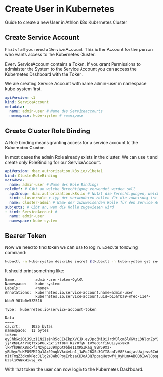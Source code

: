 # Create User in Kubernetes

Guide to create a new User in Athlon K8s Kubernetes Cluster

## Create Service Account

First of all you need a Service Account. This is the Account for the person who wants access to the Kubernetes Cluster. 

Every ServiceAccount contains a Token. If you grant Permissions to administer the System to the Service Account you can access the Kubernetes Dashboard with the Token. 

We are creating Service Account with name admin-user in namespace kube-system first.

```yaml
apiVersion: v1
kind: ServiceAccount
metadata:
  name: admin-user # Name des Serviceaccounts
  namespace: kube-system # namespace
```

## Create Cluster Role Binding

A Role binding means granting access for a service account to the Kubernetes Cluster.

In most cases the admin Role already exists in the cluster. We can use it and create only RoleBinding for our ServiceAccount.

```yaml
apiVersion: rbac.authorization.k8s.io/v1beta1
kind: ClusterRoleBinding
metadata:
  name: admin-user # Name des Role Bindings
roleRef: # Gibt an welche Berechtigung verwendet werden soll
  apiGroup: rbac.authorization.k8s.io # Nutzt die Berechtigungen, welche in der API Group definiert sind
  kind: ClusterRole # Typ der verwendeten Rollen für die zuweisung ist ClusterRole
  name: cluster-admin # Name der zuzuweisenden Rolle für den Service Account
subjects: # Gibt an, wem die Rolle zugewiesen wird
- kind: ServiceAccount # 
  name: admin-user
  namespace: kube-system
```

## Bearer Token 

Now we need to find token we can use to log in. Execute following command:

```bash
kubectl -n kube-system describe secret $(kubectl -n kube-system get secret | grep admin-user | awk '{print $1}')
```

It should print something like:

```text
Name:         admin-user-token-6gl6l
Namespace:    kube-system
Labels:       <none>
Annotations:  kubernetes.io/service-account.name=admin-user
              kubernetes.io/service-account.uid=b16afba9-dfec-11e7-bbb9-901b0e532516

Type:  kubernetes.io/service-account-token

Data
====
ca.crt:     1025 bytes
namespace:  11 bytes
token:      eyJhbGciOiJSUzI1NiIsInR5cCI6IkpXVCJ9.eyJpc3MiOiJrdWJlcm5ldGVzL3NlcnZpY2VhY2NvdW50Iiwia3ViZXJuZXRlcy5pby9zZXJ2aWNlYWNjb3VudC9uYW1lc3BhY2UiOiJrdWJlLXN5c3RlbSIsImt1YmVybmV0ZXMuaW8vc2VydmljZWFjY291bnQvc2VjcmV0Lm5hbWUiOiJhZG1pbi11c2VyLXRva2VuLTZnbDZsIiwia3ViZXJuZXRlcy5pby9zZXJ2aWNlYWNjb3VudC9zZXJ2aWNlLWFjY291bnQubmFtZSI6ImFkbWluLXVzZXIiLCJrdWJlcm5ldGVzLmlvL3NlcnZpY2VhY2NvdW50L3NlcnZpY2UtYWNjb3VudC51aWQiOiJiMTZhZmJhOS1kZmVjLTExZTctYmJiOS05MDFiMGU1MzI1MTYiLCJzdWIiOiJzeXN0ZW06c2VydmljZWFjY291bnQ6a3ViZS1zeXN0ZW06YWRtaW4tdXNlciJ9.M70CU3lbu3PP4OjhFms8PVL5pQKj-jj4RNSLA4YmQfTXpPUuxqXjiTf094_Rzr0fgN_IVX6gC4fiNUL5ynx9KU-lkPfk0HnX8scxfJNzypL039mpGt0bbe1IXKSIRaq_9VW59Xz-yBUhycYcKPO9RM2Qa1Ax29nqNVko4vLn1_1wPqJ6XSq3GYI8anTzV8Fku4jasUwjrws6Cn6_sPEGmL54sq5R4Z5afUtv-mItTmqZZdxnkRqcJLlg2Y8WbCPogErbsaCDJoABQ7ppaqHetwfM_0yMun6ABOQbIwwl8pspJhpplKwyo700OSpvTT9zlBsu-b35lzXGBRHzv5g_RA
```

With that token the user can now login to the Kubernetes Dashboard. 